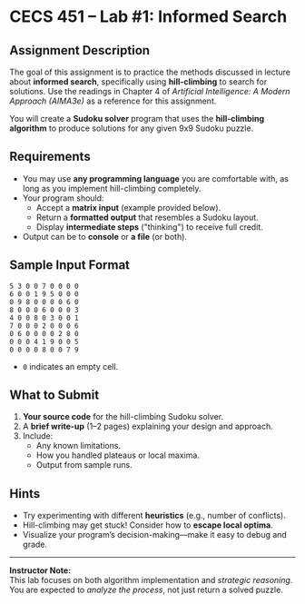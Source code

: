 
# CECS 451 – Lab #1: Informed Search  

## Assignment Description

The goal of this assignment is to practice the methods discussed in lecture about **informed search**, specifically using **hill-climbing** to search for solutions. Use the readings in Chapter 4 of *Artificial Intelligence: A Modern Approach (AIMA3e)* as a reference for this assignment.

You will create a **Sudoku solver** program that uses the **hill-climbing algorithm** to produce solutions for any given 9x9 Sudoku puzzle.

## Requirements

- You may use **any programming language** you are comfortable with, as long as you implement hill-climbing completely.
- Your program should:
  - Accept a **matrix input** (example provided below).
  - Return a **formatted output** that resembles a Sudoku layout.
  - Display **intermediate steps** ("thinking") to receive full credit.
- Output can be to **console** or **a file** (or both).

## Sample Input Format

```plaintext
5 3 0 0 7 0 0 0 0
6 0 0 1 9 5 0 0 0
0 9 8 0 0 0 0 6 0
8 0 0 0 6 0 0 0 3
4 0 0 8 0 3 0 0 1
7 0 0 0 2 0 0 0 6
0 6 0 0 0 0 2 8 0
0 0 0 4 1 9 0 0 5
0 0 0 0 8 0 0 7 9
```

- `0` indicates an empty cell.

## What to Submit

1. **Your source code** for the hill-climbing Sudoku solver.
2. A **brief write-up** (1–2 pages) explaining your design and approach.
3. Include:
   - Any known limitations.
   - How you handled plateaus or local maxima.
   - Output from sample runs.

## Hints

- Try experimenting with different **heuristics** (e.g., number of conflicts).
- Hill-climbing may get stuck! Consider how to **escape local optima**.
- Visualize your program’s decision-making—make it easy to debug and grade.

---

**Instructor Note:**  
This lab focuses on both algorithm implementation and *strategic reasoning*. You are expected to *analyze the process*, not just return a solved puzzle.

